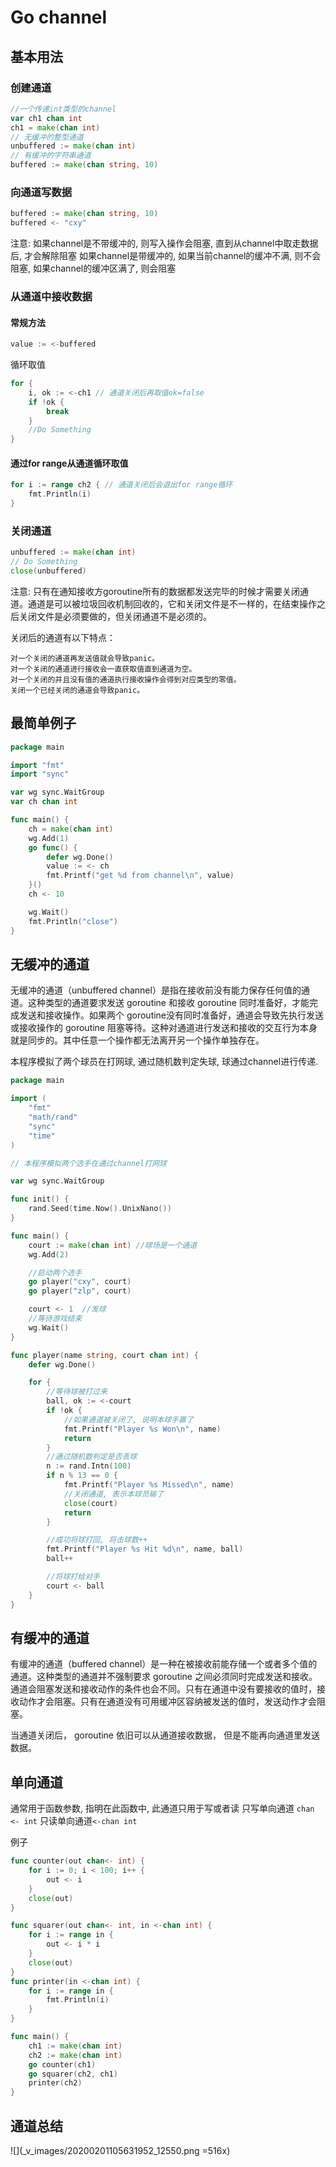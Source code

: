 # Go channel
## 基本用法
### 创建通道
``` go
//一个传递int类型的channel
var ch1 chan int
ch1 = make(chan int)
// 无缓冲的整型通道
unbuffered := make(chan int)
// 有缓冲的字符串通道
buffered := make(chan string, 10)
```

### 向通道写数据
``` go
buffered := make(chan string, 10)
buffered <- "cxy"
```
注意:
如果channel是不带缓冲的, 则写入操作会阻塞, 直到从channel中取走数据后, 才会解除阻塞
如果channel是带缓冲的, 如果当前channel的缓冲不满, 则不会阻塞, 如果channel的缓冲区满了, 则会阻塞


### 从通道中接收数据
#### 常规方法
``` go
value := <-buffered
```

循环取值
``` go
for {
	i, ok := <-ch1 // 通道关闭后再取值ok=false
	if !ok {
	    break
	}
	//Do Something
}
```

#### 通过for range从通道循环取值
``` go
for i := range ch2 { // 通道关闭后会退出for range循环
    fmt.Println(i)
}
```

### 关闭通道
``` go
unbuffered := make(chan int)
// Do Something
close(unbuffered)
```
注意: 只有在通知接收方goroutine所有的数据都发送完毕的时候才需要关闭通道。通道是可以被垃圾回收机制回收的，它和关闭文件是不一样的，在结束操作之后关闭文件是必须要做的，但关闭通道不是必须的。

关闭后的通道有以下特点：

    对一个关闭的通道再发送值就会导致panic。
    对一个关闭的通道进行接收会一直获取值直到通道为空。
    对一个关闭的并且没有值的通道执行接收操作会得到对应类型的零值。
    关闭一个已经关闭的通道会导致panic。


## 最简单例子
``` go
package main

import "fmt"
import "sync"

var wg sync.WaitGroup
var ch chan int

func main() {
	ch = make(chan int)
	wg.Add(1)
	go func() {
		defer wg.Done()
		value := <- ch
		fmt.Printf("get %d from channel\n", value)
	}()
	ch <- 10

	wg.Wait()
	fmt.Println("close")
}
```

## 无缓冲的通道
无缓冲的通道（unbuffered channel）是指在接收前没有能力保存任何值的通道。这种类型的通道要求发送 goroutine 和接收 goroutine 同时准备好，才能完成发送和接收操作。如果两个 goroutine没有同时准备好，通道会导致先执行发送或接收操作的 goroutine 阻塞等待。这种对通道进行发送和接收的交互行为本身就是同步的。其中任意一个操作都无法离开另一个操作单独存在。

本程序模拟了两个球员在打网球, 通过随机数判定失球, 球通过channel进行传递.
``` go
package main

import (
    "fmt"
	"math/rand"
	"sync"
	"time"
)

// 本程序模拟两个选手在通过channel打网球

var wg sync.WaitGroup

func init() {
	rand.Seed(time.Now().UnixNano())
}

func main() {
	court := make(chan int)	//球场是一个通道
	wg.Add(2)

	//启动两个选手
	go player("cxy", court)
	go player("zlp", court)

	court <- 1	//发球
	//等待游戏结束
	wg.Wait()
}

func player(name string, court chan int) {
	defer wg.Done()

	for {
		//等待球被打过来
		ball, ok := <-court
		if !ok {
			//如果通道被关闭了, 说明本球手赢了
			fmt.Printf("Player %s Won\n", name)
			return
		}
		//通过随机数判定是否丢球
		n := rand.Intn(100)
		if n % 13 == 0 {
			fmt.Printf("Player %s Missed\n", name)
			//关闭通道, 表示本球员输了
			close(court)
			return
		}

		//成功将球打回, 将击球数++
		fmt.Printf("Player %s Hit %d\n", name, ball)
		ball++

		//将球打给对手
		court <- ball
	}
}

```

## 有缓冲的通道

有缓冲的通道（buffered channel）是一种在被接收前能存储一个或者多个值的通道。这种类型的通道并不强制要求 goroutine 之间必须同时完成发送和接收。通道会阻塞发送和接收动作的条件也会不同。只有在通道中没有要接收的值时，接收动作才会阻塞。只有在通道没有可用缓冲区容纳被发送的值时，发送动作才会阻塞。

当通道关闭后， goroutine 依旧可以从通道接收数据，
但是不能再向通道里发送数据。

## 单向通道
通常用于函数参数, 指明在此函数中, 此通道只用于写或者读
只写单向通道 `chan <- int`
只读单向通道`<-chan int`

例子
``` go
func counter(out chan<- int) {
	for i := 0; i < 100; i++ {
		out <- i
	}
	close(out)
}

func squarer(out chan<- int, in <-chan int) {
	for i := range in {
		out <- i * i
	}
	close(out)
}
func printer(in <-chan int) {
	for i := range in {
		fmt.Println(i)
	}
}

func main() {
	ch1 := make(chan int)
	ch2 := make(chan int)
	go counter(ch1)
	go squarer(ch2, ch1)
	printer(ch2)
}
```

## 通道总结
![](_v_images/20200201105631952_12550.png =516x)
